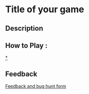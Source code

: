# Title of your game

## Description

## How to Play :
[*](my_game.exe)
## Feedback
[Feedback and bug hunt form](https://docs.google.com/forms/d/e/1FAIpQLSdi_TQHA-dJCTpM8xcwgrlRvUOVOMLHUmkCR6a-vuwQeHj70w/viewform?usp=sf_link)
